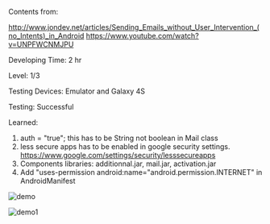 Contents from: 

http://www.jondev.net/articles/Sending_Emails_without_User_Intervention_(no_Intents)_in_Android
https://www.youtube.com/watch?v=UNPFWCNMJPU

Developing Time: 2 hr

Level: 1/3

Testing Devices: Emulator and Galaxy 4S

Testing: Successful

Learned: 

1. auth = "true"; this has to be String not boolean in Mail class
2. less secure apps has to be enabled in google security settings. https://www.google.com/settings/security/lesssecureapps
3. Components libraries: additionnal.jar, mail.jar, activation.jar
4. Add  "uses-permission android:name="android.permission.INTERNET" in AndroidManifest

 
![demo](https://cloud.githubusercontent.com/assets/11301947/10007304/02c8696a-6079-11e5-9f80-e3335848c5a3.png)

![demo1](https://cloud.githubusercontent.com/assets/11301947/10007468/6525338a-607a-11e5-9c97-a4e4c09f4a7c.png)



